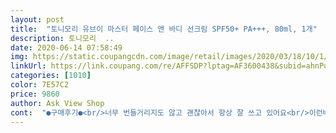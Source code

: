 ```yaml
---
layout: post 
title:  "토니모리 유브이 마스터 페이스 앤 바디 선크림 SPF50+ PA+++, 80ml, 1개" 
description: 토니모리  ..
date: 2020-06-14 07:58:49 
img: https://static.coupangcdn.com/image/retail/images/2020/03/18/10/1/589084d0-a945-4d25-a439-26e10945e376.jpg 
linkUrl: https://link.coupang.com/re/AFFSDP?lptag=AF3600438&subid=ahnPublicAsk&pageKey=1362068746&itemId=2393458036&vendorItemId=70388757420&traceid=V0-113-c90c104db65b7926 
categories: [1010] 
color: 7E57C2 
price: 9860 
author: Ask View Shop 
cont:  "●구매후기●<br/>너무 번들거리지도 않고 괜챦아서 항상 잘 쓰고 있어요<br/>이런배송은 첨겉포장 비닐찟어짐 ㆍ상품박스는찌그러져서 터짐기분나쁘네요<br/>촉촉하고 용량도 많아서 얼굴이랑 몸에 같이 바르기 좋아요<br/>" 
---
```

